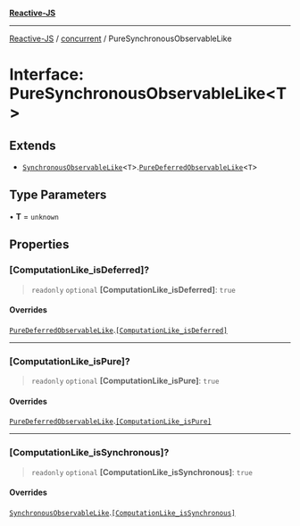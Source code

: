 [**Reactive-JS**](../../README.md)

***

[Reactive-JS](../../README.md) / [concurrent](../README.md) / PureSynchronousObservableLike

# Interface: PureSynchronousObservableLike\<T\>

## Extends

- [`SynchronousObservableLike`](SynchronousObservableLike.md)\<`T`\>.[`PureDeferredObservableLike`](PureDeferredObservableLike.md)\<`T`\>

## Type Parameters

• **T** = `unknown`

## Properties

### \[ComputationLike\_isDeferred\]?

> `readonly` `optional` **\[ComputationLike\_isDeferred\]**: `true`

#### Overrides

[`PureDeferredObservableLike`](PureDeferredObservableLike.md).[`[ComputationLike_isDeferred]`](PureDeferredObservableLike.md#computationlike_isdeferred)

***

### \[ComputationLike\_isPure\]?

> `readonly` `optional` **\[ComputationLike\_isPure\]**: `true`

#### Overrides

[`PureDeferredObservableLike`](PureDeferredObservableLike.md).[`[ComputationLike_isPure]`](PureDeferredObservableLike.md#computationlike_ispure)

***

### \[ComputationLike\_isSynchronous\]?

> `readonly` `optional` **\[ComputationLike\_isSynchronous\]**: `true`

#### Overrides

[`SynchronousObservableLike`](SynchronousObservableLike.md).[`[ComputationLike_isSynchronous]`](SynchronousObservableLike.md#computationlike_issynchronous)
